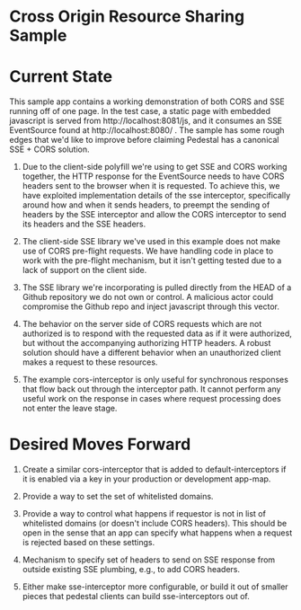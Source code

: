 Cross Origin Resource Sharing Sample
====================================

# Current State

This sample app contains a working demonstration of both CORS and SSE
running off of one page. In the test case, a static page with embedded
javascript is served from http://localhost:8081/js, and it consumes an
SSE EventSource found at http://localhost:8080/ . The sample has some
rough edges that we'd like to improve before claiming Pedestal has a
canonical SSE + CORS solution.

1. Due to the client-side polyfill we're using to get SSE and CORS
working together, the HTTP response for the EventSource needs to have
CORS headers sent to the browser when it is requested. To achieve
this, we have exploited implementation details of the sse interceptor,
specifically around how and when it sends headers, to preempt the
sending of headers by the SSE interceptor and allow the CORS
interceptor to send its headers and the SSE headers.

2. The client-side SSE library we've used in this example does not
make use of CORS pre-flight requests. We have handling code in place
to work with the pre-flight mechanism, but it isn't getting tested due
to a lack of support on the client side.

3. The SSE library we're incorporating is pulled directly from the
HEAD of a Github repository we do not own or control. A malicious
actor could compromise the Github repo and inject javascript through
this vector.

4. The behavior on the server side of CORS requests which are not
authorized is to respond with the requested data as if it were
authorized, but without the accompanying authorizing HTTP headers. A
robust solution should have a different behavior when an unauthorized
client makes a request to these resources.

5. The example cors-interceptor is only useful for synchronous
responses that flow back out through the interceptor path. It cannot
perform any useful work on the response in cases where request
processing does not enter the leave stage.

# Desired Moves Forward

1. Create a similar cors-interceptor that is added to
default-interceptors if it is enabled via a key in your production or
development app-map.

2. Provide a way to set the set of whitelisted domains.

3. Provide a way to control what happens if requestor is not in list
of whitelisted domains (or doesn't include CORS headers). This should
be open in the sense that an app can specify what happens when a
request is rejected based on these settings.

4. Mechanism to specify set of headers to send on SSE response from
outside existing SSE plumbing, e.g., to add CORS headers.

5. Either make sse-interceptor more configurable, or build it out of
smaller pieces that pedestal clients can build sse-interceptors out
of.
